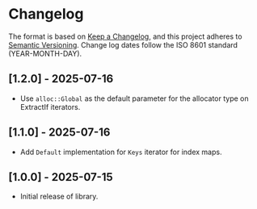 # Changelog

The format is based on [Keep a Changelog](https://keepachangelog.com/en/1.0.0/),
and this project adheres to [Semantic Versioning](https://semver.org/spec/v2.0.0.html).
Change log dates follow the ISO 8601 standard (YEAR-MONTH-DAY).

## [1.2.0] - 2025-07-16
- Use `alloc::Global` as the default parameter for the allocator type on ExtractIf iterators.

## [1.1.0] - 2025-07-16
- Add `Default` implementation for `Keys` iterator for index maps.

## [1.0.0] - 2025-07-15
- Initial release of library.
